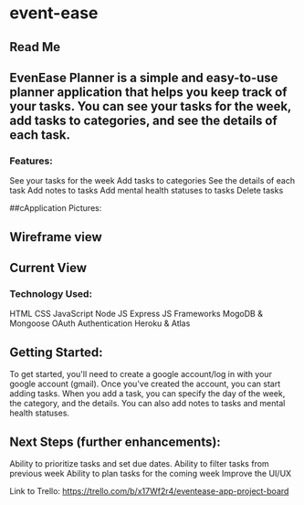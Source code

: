 # event-ease


## Read Me

## EvenEase Planner is a simple and easy-to-use planner application that helps you keep track of your tasks. You can see your tasks for the week, add tasks to categories, and see the details of each task.

### Features:
See your tasks for the week
Add tasks to categories
See the details of each task
Add notes to tasks
Add mental health statuses to tasks
Delete tasks

##cApplication Pictures:

## Wireframe view


## Current View 




### Technology Used:
HTML
CSS
JavaScript
Node JS
Express JS Frameworks
MogoDB & Mongoose
OAuth Authentication 
Heroku & Atlas



## Getting Started:
To get started, you'll need to create a google account/log in with your google account (gmail). Once you've created the account, you can start adding tasks. When you add a task, you can specify the day of the week, the category, and the details. You can also add notes to tasks and mental health statuses.

## Next Steps (further enhancements):
Ability to prioritize tasks and set due dates.
Ability to filter tasks from previous week 
Ability to plan tasks for the coming week
Improve the UI/UX

Link to Trello: 
https://trello.com/b/x17Wf2r4/eventease-app-project-board 
